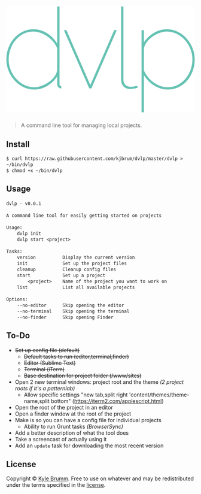 # ![dvlp](media/logo.png)

> A command line tool for managing local projects.


## Install

```
$ curl https://raw.githubusercontent.com/kjbrum/dvlp/master/dvlp > ~/bin/dvlp
$ chmod +x ~/bin/dvlp
```


## Usage

```
dvlp - v0.0.1

A command line tool for easily getting started on projects

Usage:
    dvlp init
    dvlp start <project>

Tasks:
    version          Display the current version
    init             Set up the project files
    cleanup          Cleanup config files
    start            Set up a project
        <project>    Name of the project you want to work on
    list             List all available projects

Options:
    --no-editor      Skip opening the editor
    --no-terminal    Skip opening the terminal
    --no-finder      Skip opening Finder
```


## To-Do

- ~~Set up config file (default)~~
    - ~~Default tasks to run (editor,terminal,finder)~~
    - ~~Editor (Sublime Text)~~
    - ~~Terminal (iTerm)~~
    - ~~Base destination for project folder (/www/sites)~~
- Open 2 new terminal windows: project root and the theme _(2 project roots if it's a patternlab)_
    - Allow specific settings "new tab,split right 'content/themes/theme-name,split bottom" (https://iterm2.com/applescript.html)
- Open the root of the project in an editor
- Open a finder window at the root of the project
- Make is so you can have a config file for individual projects
    - Ability to run Grunt tasks _(BrowserSync)_
- Add a better description of what the tool does
- Take a screencast of actually using it
- Add an `update` task for downloading the most recent version


## License

Copyright © [Kyle Brumm](http://kylebrumm.com). Free to use on whatever and may be redistributed under the terms specified in the [license](LICENSE.md).
